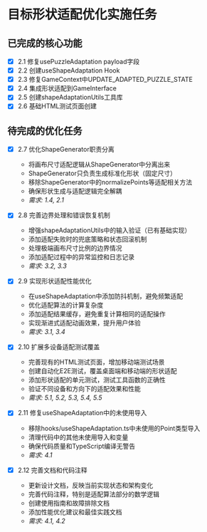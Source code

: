 # 目标形状适配优化实施任务

## 已完成的核心功能
- [x] 2.1 修复usePuzzleAdaptation payload字段
- [x] 2.2 创建useShapeAdaptation Hook
- [x] 2.3 修复GameContext中UPDATE_ADAPTED_PUZZLE_STATE
- [x] 2.4 集成形状适配到GameInterface
- [x] 2.5 创建shapeAdaptationUtils工具库
- [x] 2.6 基础HTML测试页面创建

## 待完成的优化任务

- [x] 2.7 优化ShapeGenerator职责分离
  - 将画布尺寸适配逻辑从ShapeGenerator中分离出来
  - ShapeGenerator只负责生成标准化形状（固定尺寸）
  - 移除ShapeGenerator中的normalizePoints等适配相关方法
  - 确保形状生成与适配逻辑完全解耦
  - _需求: 1.4, 2.1_

- [x] 2.8 完善边界处理和错误恢复机制
  - 增强shapeAdaptationUtils中的输入验证（已有基础实现）
  - 添加适配失败时的兜底策略和状态回滚机制
  - 处理极端画布尺寸比例的边界情况
  - 添加适配过程中的异常监控和日志记录
  - _需求: 3.2, 3.3_

- [x] 2.9 实现形状适配性能优化
  - 在useShapeAdaptation中添加防抖机制，避免频繁适配
  - 优化适配算法的计算复杂度
  - 添加适配结果缓存，避免重复计算相同的适配操作
  - 实现渐进式适配动画效果，提升用户体验
  - _需求: 3.1, 3.4_

- [x] 2.10 扩展多设备适配测试覆盖
  - 完善现有的HTML测试页面，增加移动端测试场景
  - 创建自动化E2E测试，覆盖桌面端和移动端的形状适配
  - 添加形状适配的单元测试，测试工具函数的正确性
  - 验证不同设备和方向下的适配效果和性能
  - _需求: 5.1, 5.2, 5.3, 5.4, 5.5_

- [x] 2.11 修复useShapeAdaptation中的未使用导入
  - 移除hooks/useShapeAdaptation.ts中未使用的Point类型导入
  - 清理代码中的其他未使用导入和变量
  - 确保代码质量和TypeScript编译无警告
  - _需求: 4.1_

- [x] 2.12 完善文档和代码注释
  - 更新设计文档，反映当前实现状态和架构变化
  - 完善代码注释，特别是适配算法部分的数学逻辑
  - 创建使用指南和故障排除文档
  - 添加性能优化建议和最佳实践文档
  - _需求: 4.1, 4.2_